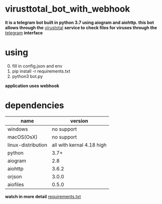 # virusttotal_bot_with_webhook

**it is a telegram bot built in python 3.7 using aiogram and aiohttp. this bot allows through the** [virustotal](https://www.virustotal.com/) **service to check files for viruses through the** [telegram](https://telegram.org) **interface**
# using
0. fill in config.json and env
1. pip install -r requirements.txt
2. python3 bot.py

__application uses webhook__
# dependencies
|name|version|
|-|-|
|windows| no support|
|macOS(OsX)| no support|
|linux-distribution|all with kernal 4.18 high|
|python|3.7+|
|aiogram|2.8|
|aiohttp|3.6.2|
|orjson|3.0.0|
|aiofiles|0.5.0|
**watch in more detail** [requirements.txt](https://github.com/dark0ghost/virusttotal_bot_with_webhook/blob/master/requirements.txt)

